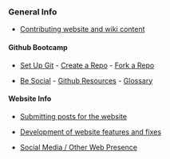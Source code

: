 ### General Info

- [Contributing website and wiki content](Contributing)


#### Github Bootcamp

- [Set Up Git] - [Create a Repo] - [Fork a Repo]

- [Be Social] - [Github Resources] - [Glossary]


#### Website Info

- [Submitting posts for the website][README file]

- [Development of website features and fixes][INSTALL file]

- [Social Media / Other Web Presence][Social Media]






[README file]: https://github.com/snhack/snhack.github.com/blob/master/README.md
[INSTALL file]: https://github.com/snhack/snhack.github.com/blob/master/INSTALL.md

[Social Media]: Social-Media

[Set Up Git]:https://help.github.com/articles/set-up-git
[Create a Repo]: https://help.github.com/articles/create-a-repo
[Fork a Repo]: https://help.github.com/articles/fork-a-repo
[Using Pull Requests]: https://help.github.com/articles/using-pull-requests
[Be Social]: https://help.github.com/articles/be-social
[Glossary]: https://help.github.com/articles/github-glossary
[Github Resources]: https://help.github.com/articles/what-are-other-good-resources-for-learning-git-and-github